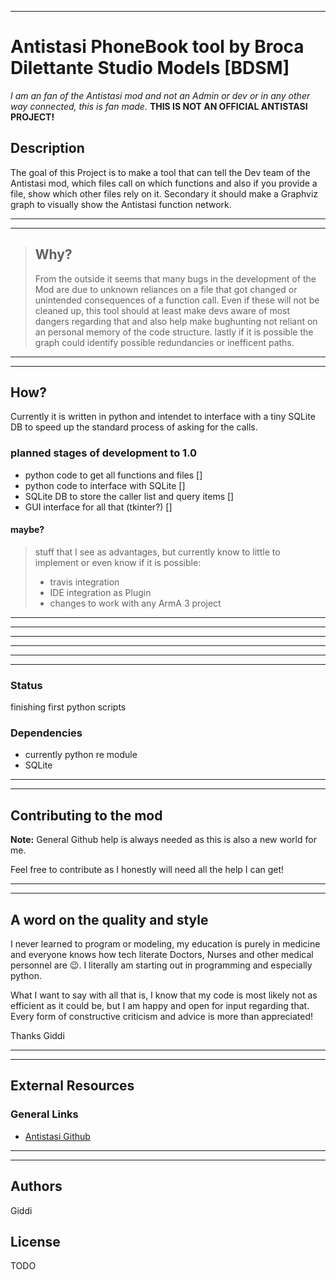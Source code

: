 
---
# Antistasi PhoneBook tool by Broca Dilettante Studio Models [BDSM]

*I am an fan of the Antistasi mod and not an Admin or dev or in any other way connected, this is fan made.* **THIS IS NOT AN OFFICIAL ANTISTASI PROJECT!**

## Description

The goal of this Project is to make a tool that can tell the Dev team of the Antistasi mod, which files call on which functions and also if you provide a file, show which other files rely on it.
Secondary it should make a Graphviz graph to visually show the Antistasi function network.

***
---

> ## Why?
>
> From the outside it seems that many bugs in the development of the Mod are due to unknown reliances on a file that got changed or unintended consequences of a function call.
> Even if these will not be cleaned up, this tool should at least make devs aware of most dangers regarding that and also help make bughunting not reliant on an personal memory of the code structure.
> lastly if it is possible the graph could identify possible redundancies or inefficent paths.
>

***
---

## How?

Currently it is written in python and intendet to interface with a tiny SQLite DB to speed up the standard process of asking for the calls. 

### planned stages of development to 1.0
* python code to get all functions and files []
* python code to interface with SQLite []
* SQLite DB to store the caller list and query items []
* GUI interface for all that (tkinter?) []

#### maybe?
> stuff that I see as advantages, but currently know to little to implement or even know if it is possible:
>* travis integration
>* IDE integration as Plugin
>* changes to work with any ArmA 3 project

***
---

***
---

***
---



### Status

finishing first python scripts

### Dependencies

- currently python re module
- SQLite

***
---
## Contributing to the mod

**Note:** General Github help is always needed as this is also a new world for me.

Feel free to contribute as I honestly will need all the help I can get!

***
---

## A word on the quality and style

I never learned to program or modeling, my education is purely in medicine and everyone knows how tech literate Doctors, Nurses and other medical personnel are :wink:.
I literally am starting out in programming and especially python.

What I want to say with all that is, I know that my code is most likely not as efficient as it could be, but I am happy and open for input regarding that.
Every form of constructive criticism and advice is more than appreciated!

Thanks
Giddi

***
---

## External Resources


### General Links
- [Antistasi Github](https://github.com/official-antistasi-community/A3-Antistasi)


***
---

## Authors

Giddi

## License

TODO

